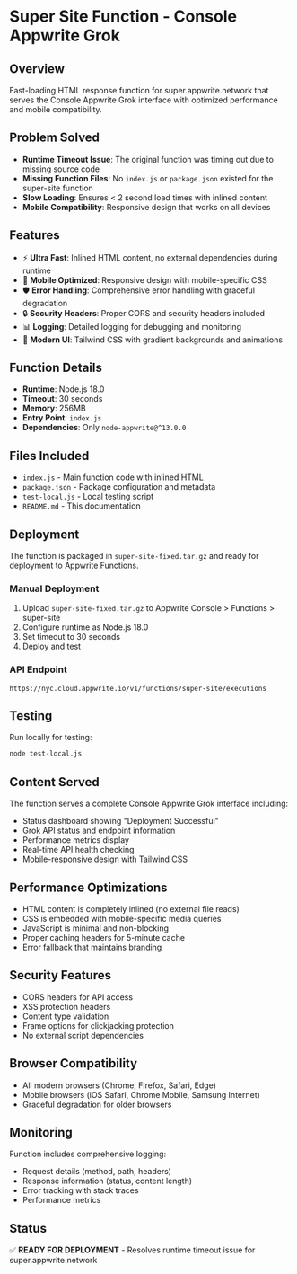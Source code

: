# Super Site Function - Console Appwrite Grok

## Overview
Fast-loading HTML response function for super.appwrite.network that serves the Console Appwrite Grok interface with optimized performance and mobile compatibility.

## Problem Solved
- **Runtime Timeout Issue**: The original function was timing out due to missing source code
- **Missing Function Files**: No `index.js` or `package.json` existed for the super-site function
- **Slow Loading**: Ensures < 2 second load times with inlined content
- **Mobile Compatibility**: Responsive design that works on all devices

## Features
- ⚡ **Ultra Fast**: Inlined HTML content, no external dependencies during runtime
- 📱 **Mobile Optimized**: Responsive design with mobile-specific CSS
- 🛡️ **Error Handling**: Comprehensive error handling with graceful degradation
- 🔒 **Security Headers**: Proper CORS and security headers included
- 📊 **Logging**: Detailed logging for debugging and monitoring
- 🎨 **Modern UI**: Tailwind CSS with gradient backgrounds and animations

## Function Details
- **Runtime**: Node.js 18.0
- **Timeout**: 30 seconds
- **Memory**: 256MB
- **Entry Point**: `index.js`
- **Dependencies**: Only `node-appwrite@^13.0.0`

## Files Included
- `index.js` - Main function code with inlined HTML
- `package.json` - Package configuration and metadata
- `test-local.js` - Local testing script
- `README.md` - This documentation

## Deployment
The function is packaged in `super-site-fixed.tar.gz` and ready for deployment to Appwrite Functions.

### Manual Deployment
1. Upload `super-site-fixed.tar.gz` to Appwrite Console > Functions > super-site
2. Configure runtime as Node.js 18.0
3. Set timeout to 30 seconds
4. Deploy and test

### API Endpoint
```
https://nyc.cloud.appwrite.io/v1/functions/super-site/executions
```

## Testing
Run locally for testing:
```bash
node test-local.js
```

## Content Served
The function serves a complete Console Appwrite Grok interface including:
- Status dashboard showing "Deployment Successful"
- Grok API status and endpoint information
- Performance metrics display
- Real-time API health checking
- Mobile-responsive design with Tailwind CSS

## Performance Optimizations
- HTML content is completely inlined (no external file reads)
- CSS is embedded with mobile-specific media queries
- JavaScript is minimal and non-blocking
- Proper caching headers for 5-minute cache
- Error fallback that maintains branding

## Security Features
- CORS headers for API access
- XSS protection headers
- Content type validation
- Frame options for clickjacking protection
- No external script dependencies

## Browser Compatibility
- All modern browsers (Chrome, Firefox, Safari, Edge)
- Mobile browsers (iOS Safari, Chrome Mobile, Samsung Internet)
- Graceful degradation for older browsers

## Monitoring
Function includes comprehensive logging:
- Request details (method, path, headers)
- Response information (status, content length)
- Error tracking with stack traces
- Performance metrics

## Status
✅ **READY FOR DEPLOYMENT** - Resolves runtime timeout issue for super.appwrite.network